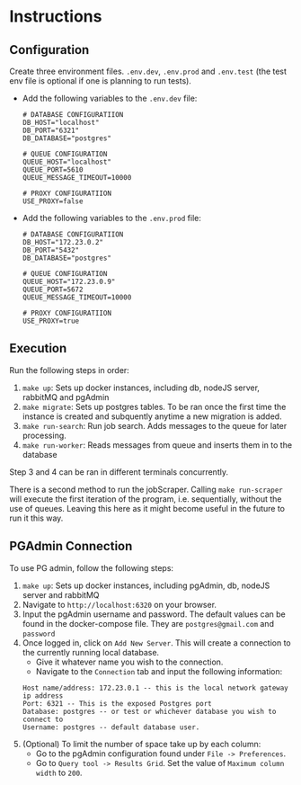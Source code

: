 # Instructions

## Configuration

Create three environment files. `.env.dev`, `.env.prod` and `.env.test` (the test env file is optional if one is planning to run tests).

- Add the following variables to the `.env.dev` file:

  ```
  # DATABASE CONFIGURATIION
  DB_HOST="localhost"
  DB_PORT="6321"
  DB_DATABASE="postgres"

  # QUEUE CONFIGURATION
  QUEUE_HOST="localhost"
  QUEUE_PORT=5610
  QUEUE_MESSAGE_TIMEOUT=10000

  # PROXY CONFIGURATIION
  USE_PROXY=false
  ```

- Add the following variables to the `.env.prod` file:

  ```
  # DATABASE CONFIGURATIION
  DB_HOST="172.23.0.2"
  DB_PORT="5432"
  DB_DATABASE="postgres"

  # QUEUE CONFIGURATION
  QUEUE_HOST="172.23.0.9"
  QUEUE_PORT=5672
  QUEUE_MESSAGE_TIMEOUT=10000

  # PROXY CONFIGURATIION
  USE_PROXY=true
  ```

## Execution

Run the following steps in order:

1. `make up`: Sets up docker instances, including db, nodeJS server, rabbitMQ and pgAdmin
2. `make migrate`: Sets up postgres tables. To be ran once the first time the instance is created and subquently anytime a new migration is added.
3. `make run-search`: Run job search. Adds messages to the queue for later processing.
4. `make run-worker`: Reads messages from queue and inserts them in to the database

Step 3 and 4 can be ran in different terminals concurrently.

There is a second method to run the jobScraper. Calling `make run-scraper` will execute the first iteration of the program, i.e. sequentially, without the use of queues. Leaving this here as it might become useful in the future to run it this way.

## PGAdmin Connection

To use PG admin, follow the following steps:

1. `make up`: Sets up docker instances, including pgAdmin, db, nodeJS server and rabbitMQ
2. Navigate to `http://localhost:6320` on your browser.
3. Input the pgAdmin username and password. The default values can be found in the docker-compose file. They are `postgres@gmail.com` and `password`
4. Once logged in, click on `Add New Server`. This will create a connection to the currently running local database.
   - Give it whatever name you wish to the connection.
   - Navigate to the `Connection` tab and input the following information:
   ```
   Host name/address: 172.23.0.1 -- this is the local network gateway ip address
   Port: 6321 -- This is the exposed Postgres port
   Database: postgres -- or test or whichever database you wish to connect to
   Username: postgres -- default database user.
   ```
5. (Optional) To limit the number of space take up by each column:
   - Go to the pgAdmin configuration found under `File -> Preferences`.
   - Go to `Query tool -> Results Grid`. Set the value of `Maximum column width` to `200`.
